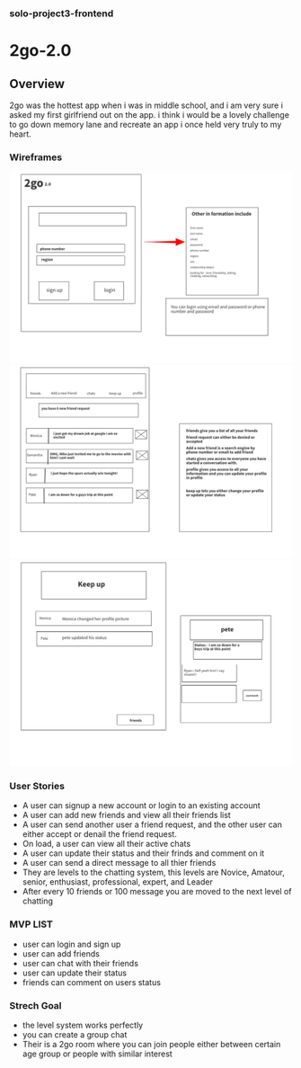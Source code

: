 ### solo-project3-frontend


# 2go-2.0

## Overview

2go was the hottest app when i was in middle school, and i am very sure i asked my first girlfriend out on the app. i think i would be a lovely challenge to go down memory lane and recreate an app i once held very truly to my heart.


###  Wireframes

![page1](wireframe/Page1.png)
![page2](wireframe/Page2.png)
![page3](wireframe/Page3.png)



### User Stories

- A user can signup a new account or login to an existing account
- A user can add new friends and view all their friends list
- A user can send another user a friend request, and the other user can either accept or denail the friend request.
- On load, a user can view all their active chats 
- A user can update their status and their frinds and comment on it 
- A user can send a direct message to all thier friends 
- They are levels to the chatting system, this levels are  Novice, Amatour, senior, enthusiast, professional, expert, and Leader
- After every 10 friends or 100 message you are moved to the next level of chatting 

### MVP LIST

- user can login and sign up 
- user can add friends
- user can chat with their friends 
- user can update their status
- friends can comment on users status


### Strech Goal

- the level system works perfectly
- you can create a group chat 
- Their is a 2go room where you can join people either between certain age group or people with similar interest


